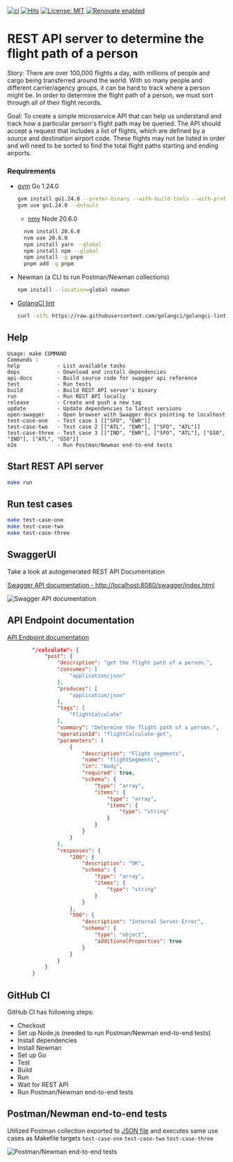 [![ci](https://github.com/AndriyKalashnykov/flight-path/actions/workflows/ci.yml/badge.svg?branch=main)](https://github.com/AndriyKalashnykov/flight-path/actions/workflows/ci.yml)
[![Hits](https://hits.seeyoufarm.com/api/count/incr/badge.svg?url=https%3A%2F%2Fgithub.com%2FAndriyKalashnykov%2Fflight-path&count_bg=%2340C83D&title_bg=%23555555&icon=&icon_color=%23E7E7E7&title=hits&edge_flat=false)](https://hits.seeyoufarm.com)
[![License: MIT](https://img.shields.io/badge/License-MIT-brightgreen.svg)](https://opensource.org/licenses/MIT)
[![Renovate enabled](https://img.shields.io/badge/renovate-enabled-brightgreen.svg)](https://app.renovatebot.com/dashboard#github/AndriyKalashnykov/flight-path)
# REST API server to determine the flight path of a person

Story: There are over 100,000 flights a day, with millions of people and cargo being transferred around the world. 
With so many people and different carrier/agency groups, it can be hard to track where a person might be. 
In order to determine the flight path of a person, we must sort through all of their flight records.

Goal: To create a simple microservice API that can help us understand and track how a particular person's flight path 
may be queried. The API should accept a request that includes a list of flights, which are defined by a source and 
destination airport code. These flights may not be listed in order and will need to be sorted to find the total 
flight paths starting and ending airports.

### Requirements

- [gvm](https://github.com/moovweb/gvm) Go 1.24.0
    ```bash
    gvm install go1.24.0 --prefer-binary --with-build-tools --with-protobuf
    gvm use go1.24.0 --default
    ```
  - [nmv](https://github.com/nvm-sh/nvm) Node 20.6.0
  ```bash
    nvm install 20.6.0
    nvm use 20.6.0
    npm install yarn --global
    npm install npm --global
    npm install -g pnpm
    pnpm add -g pnpm
  ```
- Newman (a CLI to run Postman/Newman collections)
  ```bash
  npm install --location=global newman
  ```
- [GolangCI lint](https://golangci-lint.run/welcome/install/#local-installation)
  ```bash
  curl -sSfL https://raw.githubusercontent.com/golangci/golangci-lint/master/install.sh | sh -s -- -b $(go env GOPATH)/bin v1.59.1
  ```
## Help

```text
Usage: make COMMAND
Commands :
help            - List available tasks
deps            - Download and install dependencies
api-docs        - Build source code for swagger api reference
test            - Run tests
build           - Build REST API server's binary
run             - Run REST API locally
release         - Create and push a new tag
update          - Update dependencies to latest versions
open-swagger    - Open browser with Swagger docs pointing to localhost
test-case-one   - Test case 1 [["SFO", "EWR"]]
test-case-two   - Test case 2 [["ATL", "EWR"], ["SFO", "ATL"]]
test-case-three - Test case 3 [["IND", "EWR"], ["SFO", "ATL"], ["GSO", "IND"], ["ATL", "GSO"]]
e2e             - Run Postman/Newman end-to-end tests
```

## Start REST API server

```bash
make run
```

## Run test cases

```bash
make test-case-one
make test-case-two
make test-case-three
```

## SwaggerUI

Take a look at autogenerated REST API Documentation

[Swagger API documentation - http://localhost:8080/swagger/index.html](http://localhost:8080/swagger/index.html)

![Swagger API documentation](./img/swagger-api-doc.jpg)


## API Endpoint documentation

[API Endpoint documentation](./docs/swagger.json)

```json
        "/calculate": {
            "post": {
                "description": "get the flight path of a person.",
                "consumes": [
                    "application/json"
                ],
                "produces": [
                    "application/json"
                ],
                "tags": [
                    "FlightCalculate"
                ],
                "summary": "Determine the flight path of a person.",
                "operationId": "flightCalculate-get",
                "parameters": [
                    {
                        "description": "Flight segments",
                        "name": "flightSegments",
                        "in": "body",
                        "required": true,
                        "schema": {
                            "type": "array",
                            "items": {
                                "type": "array",
                                "items": {
                                    "type": "string"
                                }
                            }
                        }
                    }
                ],
                "responses": {
                    "200": {
                        "description": "OK",
                        "schema": {
                            "type": "array",
                            "items": {
                                "type": "string"
                            }
                        }
                    },
                    "500": {
                        "description": "Internal Server Error",
                        "schema": {
                            "type": "object",
                            "additionalProperties": true
                        }
                    }
                }
            }
        }
```

## GitHub CI

GitHub CI has following steps:
- Checkout
- Set up Node.js (needed to run Postman/Newman end-to-end tests)
- Install dependencies
- Install Newman
- Set up Go
- Test 
- Build
- Run
- Wait for REST API
- Run Postman/Newman end-to-end tests

## Postman/Newman end-to-end tests

Utilized Postman collection exported to [JSON file](./test/FlightPath.postman_collection.json)
and executes same use cases as Makefile targets `test-case-one` `test-case-two` `test-case-three`

![Postman/Newman end-to-end tests](./img/posman-newmanjpg.jpg)
